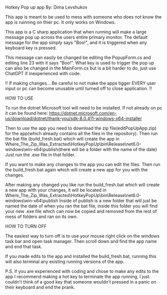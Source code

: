 Hotkey Pop up app 
By: Dima Levshukov

This app is meant to be used to mess with someone who does not know the app is ruinning on thier pc. It only works on Windows.

This app is a C sharp application that when running will make a large message pop up across the users entire primary monitor. 
The default message for the app simply says "Boo!", and it is triggered when any keyboard key is pressed.

This message can easily be changed be editing the PopupForm.cs and editing line 23 with it says "Boo!".
What key is used to trigger the pop up can also be changed in the MainForm.cs but is a bit harder to do, just use ChatGPT if inexperienced with code.

!! If making changes... Be careful to not make the apps tigger EVERY user input or pc can become unusable until turned off to close application. !!


HOW TO USE

To run the dotnet Microsoft tool will need to be installed. If not already on pc it can be found here:
https://dotnet.microsoft.com/en-us/download/dotnet/thank-you/sdk-8.0.411-windows-x64-installer

Then to use the app you need to download the zip file(editPopUpApp.zip) for the app(which already contains all the files in the repository). Then run the bat file (build_fresh.bat) which will create the app in Where_The_Zip_Was_Extracted\HotkeyPopUp\bin\Release\net6.0-windows\win-x64\publish\(there will be a folder with the name of the date)
Just run the .exe file in that folder.

If you want to make any changes to the app you can edit the files. Then run the build_fresh.bat again which will create a new app for you with the changes.

After making any changed you like run the build_fresh.bat which will create a new app with your changes, it will be located in
Where_The_Zip_Was_Extracted\HotkeyPopUp\bin\Release\net6.0-windows\win-x64\publish
Inside of publish is a new folder that will just be named the date of when you ran the bat file, inside this folder you will find your new .exe file which can now be copied and removed from the rest of mess of folders and ran on its own.



HOW TO TURN OFF

The easiest way to turn off is to use your mouse right click on the windows task bar and open task manager. Then scroll down and find the app name and end that task.

If you made edits to the app and installed the build_fresh.bat, running this will also terminal any existing running versions of the app.





P.S. if you are experienced with coding and chose to make any edits to the app I recommend making a hot key to terminate the app running, I just couldn't think of a good key that someone wouldn't pressed in a panic on their keyboard and end the prank.
